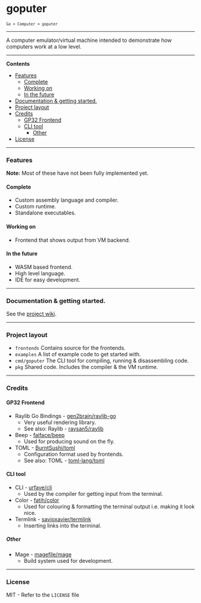 # goputer <!-- omit in toc -->
<sup>`Go + Computer = goputer`</sup>

---

A computer emulator/virtual machine intended to demonstrate how computers work at a low level.

---

**Contents**
- [Features](#features)
  - [Complete](#complete)
  - [Working on](#working-on)
  - [In the future](#in-the-future)
- [Documentation \& getting started.](#documentation--getting-started)
- [Project layout](#project-layout)
- [Credits](#credits)
  - [GP32 Frontend](#gp32-frontend)
  - [CLI tool](#cli-tool)
    - [Other](#other)
- [License](#license)

---

### Features

**Note:** Most of these have not been fully implemented yet.

#### Complete

- Custom assembly language and compiler.
- Custom runtime.
- Standalone executables.

#### Working on

- Frontend that shows output from VM backend.

#### In the future

- WASM based frontend.
- High level language.
- IDE for easy development.

---

### Documentation & getting started.

See the [project wiki](https://github.com/sccreeper/goputer/wiki).

---

### Project layout

- `frontends` Contains source for the frontends.
- `examples` A list of example code to get started with.
- `cmd/goputer` The CLI tool for compiling, running & disassembling code.
- `pkg` Shared code. Includes the compiler & the VM runtime.

---

### Credits

#### GP32 Frontend

- Raylib Go Bindings - [gen2brain/raylib-go](https://github.com/gen2brain/raylib-go)
  - Very useful rendering library.
  - See also: Raylib - [raysan5/raylib](https://github.com/raysan5/raylib)
- Beep - [faiface/beep](https://github.com/faiface/beep)
  - Used for producing sound on the fly.
- TOML - [BurntSushi/toml](https://github.com/BurntSushi/toml)
  - Configuration format used by frontends.
  - See also: TOML - [toml-lang/toml](https://github.com/toml-lang/toml)

#### CLI tool

- CLI - [urfave/cli](https://github.com/urfave/cli)
  - Used by the compiler for getting input from the terminal.
- Color - [fatih/color](https://github.com/fatih/color)
  - Used for colouring & formatting the terminal output i.e. making it look nice.
- Termlink - [savioxavier/termlink](https://github.com/savioxavier/termlink)
  - Inserting links into the terminal.

##### Other
- Mage - [magefile/mage](https://github.com/magefile/mage)
  - Build system used for development.
  
---

### License

MIT - Refer to the `LICENSE` file
